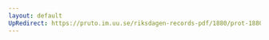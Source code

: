 ```yaml
---
layout: default
UpRedirect: https://pruto.im.uu.se/riksdagen-records-pdf/1880/prot-1880--ak--035/prot-1880--ak--035_024.pdf
---
```

